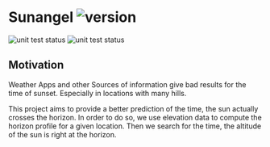 # Sunangel ![version](https://img.shields.io/badge/v0.0.0-blue.svg)

![unit test status](https://github.com/cloudsftp/Sunangel/actions/workflows/core_unit_tests.yaml/badge.svg?branch=develop)
![unit test status](https://github.com/cloudsftp/Sunangel/actions/workflows/cli_unit_tests.yaml/badge.svg?branch=develop)

## Motivation

Weather Apps and other Sources of information give bad results for the time of sunset.
Especially in locations with many hills.

This project aims to provide a better prediction of the time, the sun actually crosses the horizon.
In order to do so, we use elevation data to compute the horizon profile for a given location.
Then we search for the time, the altitude of the sun is right at the horizon.
